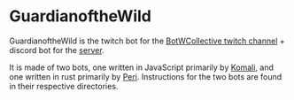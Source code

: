 # GuardianoftheWild
GuardianoftheWild is the twitch bot for the [BotWCollective twitch channel](https://twitch.tv/botwcollective) + discord bot for the [server](https://discord.gg/hylian).

It is made of two bots, one written in JavaScript primarily by [Komali](https://github.com/PrinceKomali), and one written in rust
primarily by [Peri](https://github.com/LtPeriwinkle). Instructions for the two bots are found in their respective directories.

